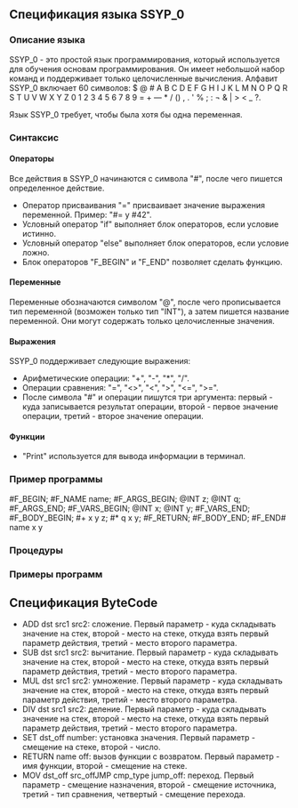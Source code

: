 ## Спецификация языка SSYP_0

### Описание языка
SSYP_0 - это простой язык программирования, который используется для обучения основам программирования. Он имеет небольшой набор команд и поддерживает только целочисленные вычисления. 
Алфавит SSYP_0 включает 60 символов: $ @ # A B C D E F G H I J K L M N O P Q R S T U V W X Y Z 0 1 2 3 4 5 6 7 8 9 = + — * / () , . ' % ; : ¬ & | > < _ ?.

Язык SSYP_0 требует, чтобы была хотя бы одна переменная.

### Синтаксис

#### Операторы
Все действия в SSYP_0 начинаются с символа "#", после чего пишется определенное действие.

- Оператор присваивания "=" присваивает значение выражения переменной. Пример: "#= y #42".
- Условный оператор "if" выполняет блок операторов, если условие истинно.
- Условный оператор "else" выполняет блок операторов, если условие ложно.
- Блок операторов "F_BEGIN" и "F_END" позволяет сделать функцию.

#### Переменные
Переменные обозначаются символом "@", после чего прописывается тип переменной (возможен только тип "INT"), а затем пишется название переменной. Они могут содержать только целочисленные значения.

#### Выражения
SSYP_0 поддерживает следующие выражения:
- Арифметические операции: "+", "-", "*", "/".
- Операции сравнения: "=", "<>", "<", ">", "<=", ">=".
- После символа "#" и операции пишутся три аргумента: первый - куда записывается результат операции, второй - первое значение операции, третий - второе значение операции.

#### Функции
- "Print" используется для вывода информации в терминал.

### Пример программы
#F_BEGIN;
 #F_NAME name;
 #F_ARGS_BEGIN;
   @INT z;
   @INT q;
 #F_ARGS_END;
 #F_VARS_BEGIN;
  @INT x;
  @INT y;
 #F_VARS_END;
 #F_BODY_BEGIN;
  #+ x y z;
  #* q x y;
 #F_RETURN;
#F_BODY_END;
#F_END# name x y


### Процедуры

### Примеры программ

## Спецификация ByteCode

- ADD dst src1 src2: сложение. Первый параметр - куда складывать значение на стек, второй - место на стеке, откуда взять первый параметр действия, третий - место второго параметра.
- SUB dst src1 src2: вычитание. Первый параметр - куда складывать значение на стек, второй - место на стеке, откуда взять первый параметр действия, третий - место второго параметра.
- MUL dst src1 src2: умножение. Первый параметр - куда складывать значение на стек, второй - место на стеке, откуда взять первый параметр действия, третий - место второго параметра.
- DIV dst src1 src2: деление. Первый параметр - куда складывать значение на стек, второй - место на стеке, откуда взять первый параметр действия, третий - место второго параметра.
- SET dst_off number: установка значения. Первый параметр - смещение на стеке, второй - число.
- RETURN name off: вызов функции с возвратом. Первый параметр - имя функции, второй - смещение на стеке.
- MOV dst_off src_offJMP cmp_type jump_off: переход. Первый параметр - смещение назначения, второй - смещение источника, третий - тип сравнения, четвертый - смещение перехода.

